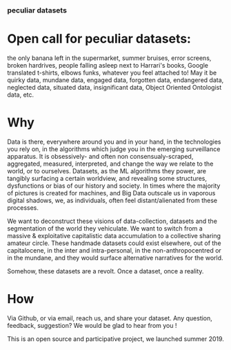 ### peculiar datasets

# Open call for peculiar datasets:
the only banana left in the supermarket, summer bruises, error screens, broken hardrives, people falling asleep next to Harrari's books, Google translated t-shirts, elbows funks, whatever you feel attached to!
May it be quirky data, mundane data, engaged data, forgotten data, endangered data, neglected data, situated data, insignificant data, Object Oriented Ontologist data, etc.


# Why
Data is there, everywhere around you and in your hand, in the technologies you rely on, in the algorithms which judge you in the emerging surveillance apparatus. It is obsessively- and often non consensualy-scraped, aggregated, measured, interpreted, and change the way we relate to the world, or to ourselves. Datasets, as the ML algorithms they power, are tangibly surfacing a certain worldview, and revealing some structures, dysfunctions or bias of our history and society. In times where the majority of pictures is created for machines, and Big Data outscale us in vaporous digital shadows, we, as individuals, often feel distant/alienated from these processes.

We want to deconstruct these visions of data-collection, datasets and the segmentation of the world they vehiculate. We want to switch from a massive & exploitative capitalistic data accumulation to a collective sharing amateur circle.
These handmade datasets could exist elsewhere, out of the capitalocene, in the inter and intra-personal, in the non-anthropocentred or in the mundane, and they would surface alternative narratives for the world.

Somehow, these datasets are a revolt.
Once a dataset, once a reality.

# How
Via Github, or via email, reach us, and share your dataset. 
Any question, feedback, suggestion? We would be glad to hear from you !

This is an open source and participative project, we launched summer 2019. 
